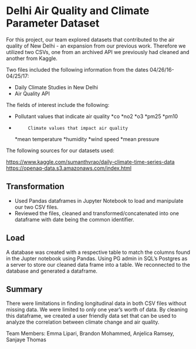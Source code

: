 # Delhi Air Quality and Climate Parameter Dataset

For this project, our team explored datasets that contributed to the air quality of New Delhi - an expansion from our previous work. Therefore we utilized two CSVs, one from an archived API we previously had cleaned and another from Kaggle. 

Two files included the following information from the dates 04/26/16-04/25/17:

*	Daily Climate Studies in New Delhi 
*	Air Quality API 

The fields of interest include the following:

*	Pollutant values that indicate air quality 
	*co
	*no2
	*o3
*pm25
*pm10

*          Climate values that impact air quality 
	*mean temperature
	*humidity
	*wind speed
	*mean pressure 

The following sources for our datasets used:

https://www.kaggle.com/sumanthvrao/daily-climate-time-series-data
https://openaq-data.s3.amazonaws.com/index.html

## Transformation 

* Used Pandas dataframes in Jupyter Notebook to load and manipulate our two CSV files.
* Reviewed the files, cleaned and transformed/concatenated into one dataframe with date being the common identifier. 

## Load
A database was created with a respective table to match the columns found in the Jupter notebook using Pandas. Using PG admin in SQL’s Postgres as a server to store our cleaned data frame into a table. We reconnected to the database and generated a dataframe. 


## Summary
There were limitations in finding longitudinal data in both CSV files without missing data. We were limited to only one year’s worth of data. By cleaning this dataframe, we created a user friendly data set that can be used to analyze the correlation between climate change and air quality. 

Team Members: Emma Lipari, Brandon Mohammed, Anjelica Ramsey, Sanjaye Thomas

